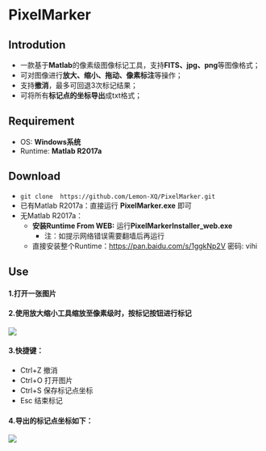 # PixelMarker
## Introdution
- 一款基于**Matlab**的像素级图像标记工具，支持**FITS、jpg、png**等图像格式；
- 可对图像进行**放大、缩小、拖动、像素标注**等操作；
- 支持**撤消**，最多可回退3次标记结果；
- 可将所有**标记点的坐标导出**成txt格式；
## Requirement
- OS: **Windows系统**
- Runtime: **Matlab R2017a**
## Download
- `git clone  https://github.com/Lemon-XQ/PixelMarker.git`
- 已有Matlab R2017a：直接运行 **PixelMarker.exe** 即可
- 无Matlab R2017a：
  - **安装Runtime From WEB:**  运行**PixelMarkerInstaller_web.exe**
	  - 注：如提示网络错误需要翻墙后再运行
  - 直接安装整个Runtime：https://pan.baidu.com/s/1ggkNp2V 密码: vihi

## Use
#### 1.打开一张图片
#### 2.使用放大缩小工具缩放至像素级时，按标记按钮进行标记

![](http://okwl1c157.bkt.clouddn.com/PM2.png)

#### 3.快捷键：
- Ctrl+Z 撤消
- Ctrl+O 打开图片
- Ctrl+S 保存标记点坐标
- Esc 结束标记
#### 4.导出的标记点坐标如下：
 
![](http://okwl1c157.bkt.clouddn.com/PM1.png)
